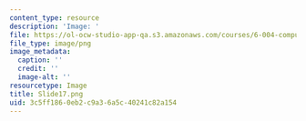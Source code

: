 ```yaml
---
content_type: resource
description: 'Image: '
file: https://ol-ocw-studio-app-qa.s3.amazonaws.com/courses/6-004-computation-structures-spring-2017/3c5ff1860eb2c9a36a5c40241c82a154_Slide17.png
file_type: image/png
image_metadata:
  caption: ''
  credit: ''
  image-alt: ''
resourcetype: Image
title: Slide17.png
uid: 3c5ff186-0eb2-c9a3-6a5c-40241c82a154
---
```

